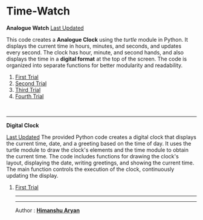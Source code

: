 # Time-Watch
<p><b>Analogue Watch</b>
<a href="https://github.com/himanshuaryan/Time-Watch/blob/main/version_2.py">Last Updated<a/>
<p>This code creates a <strong>Analogue Clock</strong> using the <i>turtle</i> module in Python. It displays the current time in hours, minutes, and seconds, and updates every second. The clock has hour, minute, and second hands, and also displays the time in a <b>digital format</b> at the top of the screen. The code is organized into separate functions for better modularity and readability.</p>
<ol>
<li><a href="simple_clock.py">First Trial</a></li>
<li><a href="analogue_clock.py">Second Trial</a></li>
<li><a href="simple_analogue_clock.py">Third Trial</a></li>
<li><a href="version_1(2).py">Fourth Trial</a></li>
</ol> <br><hr>
<p><b>Digital Clock</b></p>
<a href='digital_watch.py'>Last Updated</a>
The provided Python code creates a digital clock that displays the current time, date, and a greeting based on the time of day. It uses the turtle module to draw the clock's elements and the time module to obtain the current time. The code includes functions for drawing the clock's layout, displaying the date, writing greetings, and showing the current time. The main function controls the execution of the clock, continuously updating the display.
<ol>
  <li><a href='digital_watch.py'>First Trial</a></li><hr><hr>
<p>Author : <b><a href="https://github.com/himanshuaryan">Himanshu Aryan</a></b></p>
